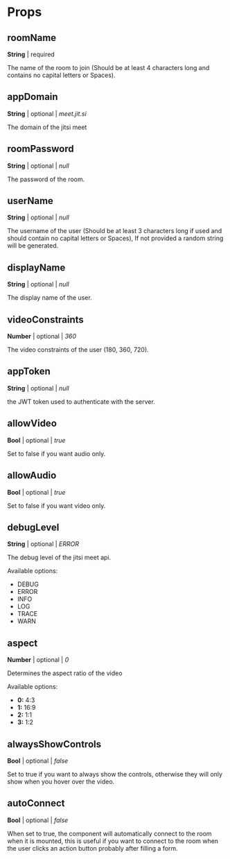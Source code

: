 # Props

## roomName

**String** | required

The name of the room to join (Should be at least 4 characters long and contains no capital letters or Spaces).

## appDomain

**String** | optional | _meet.jit.si_

The domain of the jitsi meet

## roomPassword

**String** | optional | _null_

The password of the room.

## userName

**String** | optional | _null_

The username of the user (Should be at least 3 characters long if used and should contain no capital letters or Spaces), If not provided a random string will be generated.

## displayName

**String** | optional | _null_

The display name of the user.

## videoConstraints

**Number** | optional | _360_

The video constraints of the user (180, 360, 720).

## appToken

**String** | optional | _null_

the JWT token used to authenticate with the server.

## allowVideo

**Bool** | optional | _true_

Set to false if you want audio only.

## allowAudio

**Bool** | optional | _true_

Set to false if you want video only.

## debugLevel

**String** | optional | _ERROR_

The debug level of the jitsi meet api.

Available options:

- DEBUG
- ERROR
- INFO
- LOG
- TRACE
- WARN

## aspect

**Number** | optional | _0_

Determines the aspect ratio of the video

Available options:

- **0:** 4:3
- **1:** 16:9
- **2:** 1:1
- **3:** 1:2

## alwaysShowControls

**Bool** | optional | _false_

Set to true if you want to always show the controls, otherwise they will only show when you hover over the video.

## autoConnect

**Bool** | optional | _false_

When set to true, the component will automatically connect to the room when it is mounted, this is useful if you want to connect to the room when the user clicks an action button probably after filling a form.
